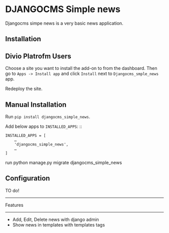 DJANGOCMS Simple news
===============

Djangocms simpe news is a very basic news application.

Installation
--------------------

Divio Platrofm Users
---------------------

Choose a site you want to install the add-on to from the dashboard. Then go to ``Apps -> Install app`` and click ``Install`` next to ``Djangocms_smple_news`` app.

Redeploy the site.

Manual Installation
--------------------

Run ``pip install djangocms_simple_news``.

Add below apps to ``INSTALLED_APPS``: ::

    INSTALLED_APPS = [
        …
        'djangocms_simple_news',
        …
    ]

run python manage.py migrate djangocms_simple_news

Configuration
-------------
TO do!


********
Features
********

* Add, Edit, Delete news with django admin
* Show news in templates with templates tags
